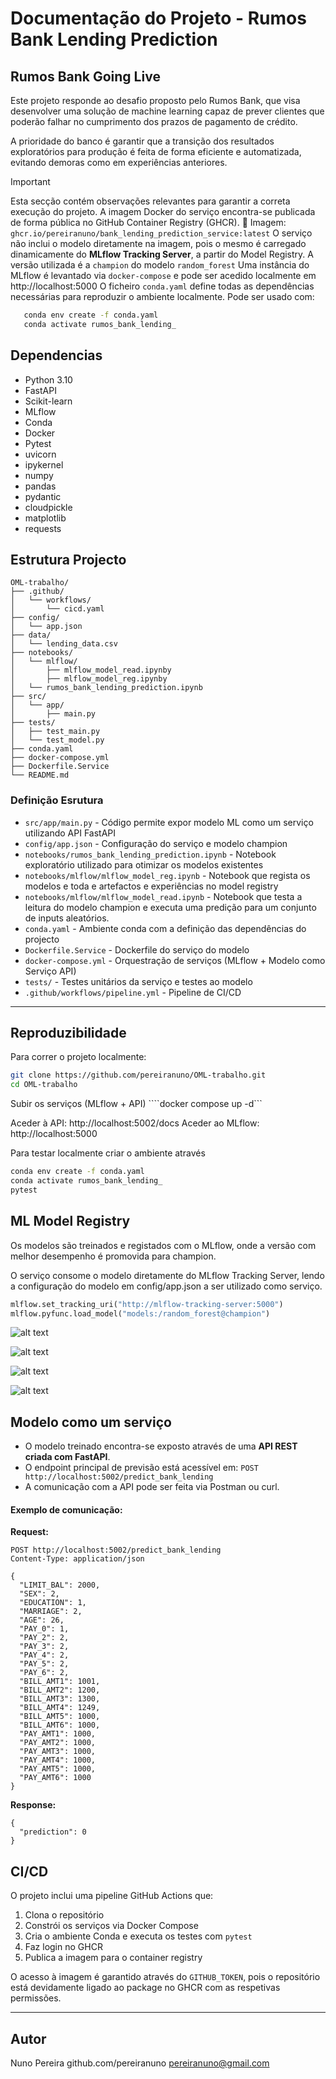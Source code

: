 # Documentação do Projeto - Rumos Bank Lending Prediction


## Rumos Bank Going Live
Este projeto responde ao desafio proposto pelo Rumos Bank, que visa desenvolver uma solução de machine learning capaz de prever clientes que poderão falhar no cumprimento dos prazos de pagamento de crédito.

A prioridade do banco é garantir que a transição dos resultados exploratórios para produção é feita de forma eficiente e automatizada, evitando demoras como em experiências anteriores.


> [!IMPORTANT]
> Esta secção contém observações relevantes para garantir a correta execução do projeto.
> A imagem Docker do serviço encontra-se publicada de forma pública no GitHub Container Registry (GHCR).
> 🔗 Imagem: `ghcr.io/pereiranuno/bank_lending_prediction_service:latest`
> O serviço não inclui o modelo diretamente na imagem, pois o mesmo é carregado dinamicamente do **MLflow Tracking Server**, a partir do Model Registry. A versão utilizada é a `champion` do modelo `random_forest`
> Uma instância do MLflow é levantado via `docker-compose` e pode ser acedido localmente em http://localhost:5000
> O ficheiro `conda.yaml` define todas as dependências necessárias para reproduzir o ambiente localmente.
> Pode ser usado com:
 ```bash 
    conda env create -f conda.yaml
    conda activate rumos_bank_lending_
```



## Dependencias
- Python 3.10
- FastAPI
- Scikit-learn
- MLflow
- Conda
- Docker
- Pytest
- uvicorn
- ipykernel
- numpy
- pandas
- pydantic
- cloudpickle
- matplotlib
- requests



## Estrutura Projecto
```plaintext
OML-trabalho/
├── .github/
│   └── workflows/
│       └── cicd.yaml
├── config/
│   └── app.json
├── data/
│   └── lending_data.csv
├── notebooks/
│   └── mlflow/
│       ├── mlflow_model_read.ipynby
│       ├── mlflow_model_reg.ipynby
│   └── rumos_bank_lending_prediction.ipynb
├── src/
│   └── app/
│       ├── main.py
├── tests/
│   ├── test_main.py
│   └── test_model.py
├── conda.yaml
├── docker-compose.yml
├── Dockerfile.Service
└── README.md
```

### Definição Esrutura

- `src/app/main.py` - Código permite expor modelo ML como um serviço utilizando API FastAPI
- `config/app.json` - Configuração do serviço e modelo champion
- `notebooks/rumos_bank_lending_prediction.ipynb` - Notebook exploratório utilizado para otimizar os modelos existentes
- `notebooks/mlflow/mlflow_model_reg.ipynb` - Notebook que regista os modelos e toda e artefactos e experiências no model registry
- `notebooks/mlflow/mlflow_model_read.ipynb` - Notebook que testa a leitura do modelo champion e executa uma predição para um conjunto de inputs aleatórios.
- `conda.yaml` - Ambiente conda com a definição das dependências do projecto
- `Dockerfile.Service` - Dockerfile do serviço do modelo
- `docker-compose.yml` - Orquestração de serviços (MLflow + Modelo como Serviço API)
- `tests/` - Testes unitários da serviço e testes ao  modelo
- `.github/workflows/pipeline.yml` - Pipeline de CI/CD

---


## Reproduzibilidade

Para correr o projeto localmente:

```bash
git clone https://github.com/pereiranuno/OML-trabalho.git
cd OML-trabalho
```
Subir os serviços (MLflow + API)
````docker compose up -d```

Aceder à API: http://localhost:5002/docs
Aceder ao MLflow: http://localhost:5000

Para testar localmente criar o ambiente através
```bash
conda env create -f conda.yaml
conda activate rumos_bank_lending_
pytest
```


## ML Model Registry

Os modelos são treinados e registados com o MLflow, onde a versão com melhor desempenho é promovida para champion.

O serviço consome o modelo diretamente do MLflow Tracking Server, lendo a configuração do modelo em config/app.json a ser utilizado como serviço.

```python
mlflow.set_tracking_uri("http://mlflow-tracking-server:5000")
mlflow.pyfunc.load_model("models:/random_forest@champion")
```

![alt text](utils/pics/experiments.png)

![alt text](utils/pics/compare1.png)

![alt text](utils/pics/compare2.png)

![alt text](utils/pics/compare3.png)



## Modelo como um serviço

- O modelo treinado encontra-se exposto através de uma **API REST criada com FastAPI**.
- O endpoint principal de previsão está acessível em: `POST http://localhost:5002/predict_bank_lending`
- A comunicação com a API pode ser feita via Postman ou curl.

#### Exemplo de comunicação:
**Request:**
```http
POST http://localhost:5002/predict_bank_lending
Content-Type: application/json

{
  "LIMIT_BAL": 2000,
  "SEX": 2,
  "EDUCATION": 1,
  "MARRIAGE": 2,
  "AGE": 26,
  "PAY_0": 1,
  "PAY_2": 2,
  "PAY_3": 2,
  "PAY_4": 2,
  "PAY_5": 2,
  "PAY_6": 2,
  "BILL_AMT1": 1001,
  "BILL_AMT2": 1200,
  "BILL_AMT3": 1300,
  "BILL_AMT4": 1249,
  "BILL_AMT5": 1000,
  "BILL_AMT6": 1000,
  "PAY_AMT1": 1000,
  "PAY_AMT2": 1000,
  "PAY_AMT3": 1000,
  "PAY_AMT4": 1000,
  "PAY_AMT5": 1000,
  "PAY_AMT6": 1000
}
```
**Response:**
```http
{
  "prediction": 0
}
```

## CI/CD

O projeto inclui uma pipeline GitHub Actions que:

1. Clona o repositório
2. Constrói os serviços via Docker Compose
3. Cria o ambiente Conda e executa os testes com `pytest`
4. Faz login no GHCR
5. Publica a imagem para o container registry

O acesso à imagem é garantido através do `GITHUB_TOKEN`, pois o repositório está devidamente ligado ao package no GHCR com as respetivas permissões.

---


## Autor
Nuno Pereira
github.com/pereiranuno
pereiranuno@gmail.com





